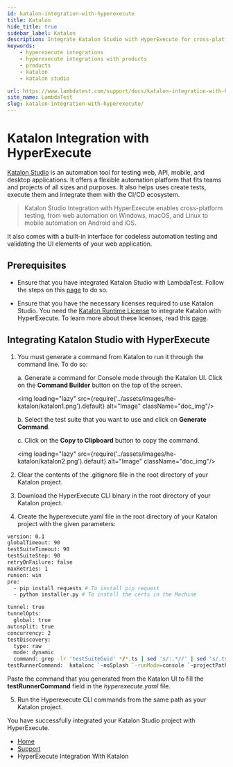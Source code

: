 ```yaml
---
id: katalon-integration-with-hyperexecute
title: Katalon
hide_title: true
sidebar_label: Katalon
description: Integrate Katalon Studio with HyperExecute for cross-platform testing! Follow our guide to perform web & mobile automation testing on multiple OS with codeless UI validation.
keywords:
    - hyperexecute integrations
    - hyperexecute integrations with products
    - products
    - katalon
    - katalon studio

url: https://www.lambdatest.com/support/docs/katalon-integration-with-hyperexecute/
site_name: LambdaTest
slug: katalon-integration-with-hyperexecute/
---
```


<script type="application/ld+json"
      dangerouslySetInnerHTML={{ __html: JSON.stringify({
       "@context": "https://schema.org",
        "@type": "BreadcrumbList",
        "itemListElement": [{
          "@type": "ListItem",
          "position": 1,
          "name": "Home",
          "item": "https://www.lambdatest.com"
        },{
          "@type": "ListItem",
          "position": 2,
          "name": "Support",
          "item": "https://www.lambdatest.com/support/docs/"
        },{
          "@type": "ListItem",
          "position": 3,
          "name": "Katalon Integration with HyperExecute",
          "item": "https://www.lambdatest.com/support/docs/katalon-integration-with-hyperexecute/"
        }]
      })
    }}
></script>

# Katalon Integration with HyperExecute

[Katalon Studio](https://www.katalon.com) is an automation tool for testing web, API, mobile, and desktop applications. It offers a flexible automation platform that fits teams and projects of all sizes and purposes. It also helps uses create tests, execute them and integrate them with the CI/CD ecosystem.

<div className="ytframe"> 
<div className="youtube" data-embed="WWLAeftaj-4">
    <div className="play-button"></div>
</div>
</div>

> Katalon Studio Integration with HyperExecute enables cross-platform testing, from web automation on Windows, macOS, and Linux to mobile automation on Android and iOS.

It also comes with a built-in interface for codeless automation testing and validating the UI elements of your web application.

## Prerequisites

-   Ensure that you have integrated Katalon Studio with LambdaTest. Follow the steps on this [page](https://www.lambdatest.com/support/docs/katalon-integration-with-lambdatest/) to do so.
    
-   Ensure that you have the necessary licenses required to use Katalon Studio. You need the [Katalon Runtime License](https://docs.katalon.com/docs/legacy/products-and-licenses/katalon-studio-enterprise-and-runtime-engine-licenses/katalon-runtime-engine-floating-license) to integrate Katalon with HyperExecute. To learn more about these licenses, read this [page](https://docs.katalon.com/docs/legacy/products-and-licenses/katalon-studio-enterprise-and-runtime-engine-licenses/license-overview).

## Integrating Katalon Studio with HyperExecute

1. You must generate a command from Katalon to run it through the command line. To do so:

   a. Generate a command for Console mode through the Katalon UI. Click on the **Command Builder** button on the top of the screen. 

   <img loading="lazy" src={require('../assets/images/he-katalon/katalon1.png').default} alt="Image"  className="doc_img"/>

   b. Select the test suite that you want to use and click on **Generate Command**.

   c. Click on the **Copy to Clipboard** button to copy the command.

   <img loading="lazy" src={require('../assets/images/he-katalon/katalon2.png').default} alt="Image"  className="doc_img"/>

2. Clear the contents of the .gitignore file in the root directory of your Katalon project. 

3. Download the HyperExecute CLI binary in the root directory of your Katalon project. 

4. Create the hyperexecute.yaml file in the root directory of your Katalon project with the given parameters:

  ```bash
  version: 0.1
  globalTimeout: 90
  testSuiteTimeout: 90
  testSuiteStep: 90
  retryOnFailure: false
  maxRetries: 1
  runson: win
  pre: 
    - pip install requests # To install pip request
    - python installer.py # To install the certs in the Machine 

  tunnel: true
  tunnelOpts:
    global: true
  autosplit: true
  concurrency: 2
  testDiscovery:
    type: raw
    mode: dynamic
    command: grep -lr 'testSuiteGuid' */*.ts | sed 's/:.*//' | sed 's/.ts//g'
  testRunnerCommand:  katalonc `-noSplash `-runMode=console `-projectPath="G:\foreman\Hyperexecute_Sample\Hyperexecute_Sample.prj" `-retry=0 `-testSuitePath="$test" `-browserType="firefox" `-executionProfile="default" `-apiKey="aaa9402b-6a2e-4621-a4c3-05fe356f5aad" `-`-config `-webui.autoUpdateDrivers=true
  ```
  
Paste the command that you generated from the Katalon UI to fill the **testRunnerCommand** field in the _hyperexecute.yaml_ file.

5. Run the Hyperexecute CLI commands from the same path as your Katalon project. 


You have successfully integrated your Katalon Studio project with HyperExecute. 

<nav aria-label="breadcrumbs">
  <ul className="breadcrumbs">
    <li className="breadcrumbs__item">
      <a className="breadcrumbs__link" target="_self" href="https://www.lambdatest.com">
        Home
      </a>
    </li>
    <li className="breadcrumbs__item">
      <a className="breadcrumbs__link" target="_self" href="https://www.lambdatest.com/support/docs/">
        Support
      </a>
    </li>
    <li className="breadcrumbs__item breadcrumbs__item--active">
      <span className="breadcrumbs__link">
       HyperExecute Integration With Katalon
      </span>
    </li>
  </ul>
</nav>